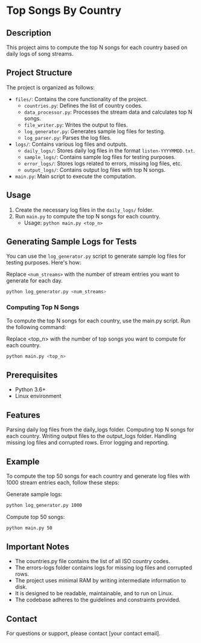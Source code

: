 # Top Songs By Country

## Description

This project aims to compute the top N songs for each country based on daily logs of song streams.

## Project Structure

The project is organized as follows:

- `files/`: Contains the core functionality of the project.
  - `countries.py`: Defines the list of country codes.
  - `data_processor.py`: Processes the stream data and calculates top N songs.
  - `file_writer.py`: Writes the output to files.
  - `log_generator.py`: Generates sample log files for testing.
  - `log_parser.py`: Parses the log files.
- `logs/`: Contains various log files and outputs.
  - `daily_logs/`: Stores daily log files in the format `listen-YYYYMMDD.txt`.
  - `sample_logs/`: Contains sample log files for testing purposes.
  - `error_logs/`: Stores logs related to errors, missing log files, etc.
  - `output_logs/`: Contains output log files with top N songs.
- `main.py`: Main script to execute the computation.

## Usage

1. Create the necessary log files in the `daily_logs/` folder.
2. Run `main.py` to compute the top N songs for each country.
   - Usage: `python main.py <top_n>`

## Generating Sample Logs for Tests

You can use the `log_generator.py` script to generate sample log files for testing purposes. Here's how:

Replace `<num_streams>` with the number of stream entries you want to generate for each day.

```bash
python log_generator.py <num_streams>
```

### Computing Top N Songs

To compute the top N songs for each country, use the main.py script. Run the following command:

Replace <top_n> with the number of top songs you want to compute for each country.

```bash
python main.py <top_n>
```

## Prerequisites

- Python 3.6+
- Linux environment

## Features

Parsing daily log files from the daily_logs folder.
Computing top N songs for each country.
Writing output files to the output_logs folder.
Handling missing log files and corrupted rows.
Error logging and reporting.

## Example

To compute the top 50 songs for each country and generate log files with 1000 stream entries each, follow these steps:

Generate sample logs:

```bash
python log_generator.py 1000
```

Compute top 50 songs:

```bash
python main.py 50
```

## Important Notes

- The countries.py file contains the list of all ISO country codes.
- The errors-logs folder contains logs for missing log files and corrupted rows.
- The project uses minimal RAM by writing intermediate information to disk.
- It is designed to be readable, maintainable, and to run on Linux.
- The codebase adheres to the guidelines and constraints provided.

## Contact

For questions or support, please contact [your contact email].
